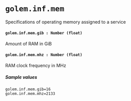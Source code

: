 # `golem.inf.mem`
Specifications of operating memory assigned to a service

 #### `golem.inf.mem.gib : Number (float)`
Amount of RAM in GiB

 #### `golem.inf.mem.mhz : Number (float)`
RAM clock frequency in MHz

 ##### Sample values

 ```
golem.inf.mem.gib=16
golem.inf.mem.mhz=2133
```